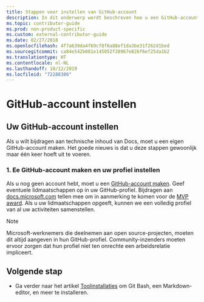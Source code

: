 ```yaml
---
title: Stappen voor instellen van GitHub-account
description: In dit onderwerp wordt beschreven hoe u een GitHub-account maakt. U hebt dit account nodig als u een bijdrage wilt leveren aan de inhoud van docs.microsoft.com.
ms.topic: contributor-guide
ms.prod: non-product-specific
ms.custom: external-contributor-guide
ms.date: 02/27/2018
ms.openlocfilehash: 4f7a639da4f69cf8f6a88ef1da3be31f262d1bed
ms.sourcegitcommit: ca84e542b081e145052f38967e826f6ef25da1b2
ms.translationtype: HT
ms.contentlocale: nl-NL
ms.lasthandoff: 10/12/2019
ms.locfileid: "72288386"
---
```

# <a name="github-account-setup"></a>GitHub-account instellen

## <a name="set-up-your-github-account"></a>Uw GitHub-account instellen

Als u wilt bijdragen aan technische inhoud van Docs, moet u een eigen GitHub-account maken. Het goede nieuws is dat u deze stappen gewoonlijk maar één keer hoeft uit te voeren.

### <a name="1-create-a-github-account-and-set-up-your-profile"></a>1. Ee GitHub-account maken en uw profiel instellen

Als u nog geen account hebt, moet u een [GitHub-account maken](https://github.com/join). Geef eventuele lidmaatschappen op in uw GitHub-profiel. Bijdragen aan [docs.microsoft.com](https://docs.microsoft.com) tellen mee om in aanmerking te komen voor de [MVP award](https://mvp.microsoft.com). Als u uw lidmaatschappen opgeeft, kunnen we een volledig profiel van al uw activiteiten samenstellen.

>[!NOTE]
> Microsoft-werknemers die deelnemen aan open source-projecten, moeten dit altijd aangeven in hun GitHub-profiel. Community-inzenders moeten ervoor zorgen dat hun profiel niet ten onrechte een arbeidsrelatie impliceert.

## <a name="next-step"></a>Volgende stap

* Ga verder naar het artikel [Toolinstallaties](get-started-setup-tools.md) om Git Bash, een Markdown-editor, en meer te installeren.
